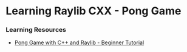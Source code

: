 # Learning Raylib CXX - Pong Game

### Learning Resources
  - [Pong Game with C++ and Raylib - Beginner Tutorial](https://youtu.be/VLJlTaFvHo4?si=n-GI2B6hTwLiFQZE)
